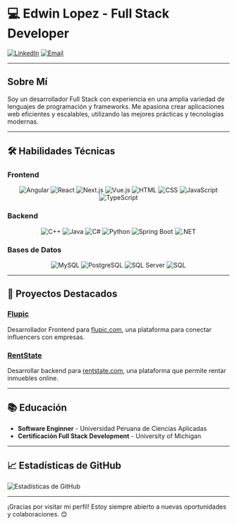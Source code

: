 # 💻 Edwin Lopez - Full Stack Developer

[![LinkedIn](https://img.shields.io/badge/LinkedIn-Edwin%20Lopez-blue)](https://linkedin.com/in/edwin-lopez-25a749271)
[![Email](https://img.shields.io/badge/Email-edwinabdias%40gmail.com-red)](mailto:edwinabdias%40gmail.com)

---

## Sobre Mí

Soy un desarrollador Full Stack con experiencia en una amplia variedad de lenguajes de programación y frameworks. Me apasiona crear aplicaciones web eficientes y escalables, utilizando las mejores prácticas y tecnologías modernas.

---

## 🛠️ Habilidades Técnicas

### Frontend

<p align="center">
  <img src="https://img.icons8.com/color/48/000000/angularjs.png" alt="Angular"/>
  <img src="https://img.icons8.com/color/48/000000/react-native.png" alt="React"/>
  <img src="https://img.icons8.com/color/48/000000/nextjs.png" alt="Next.js"/>
  <img src="https://img.icons8.com/color/48/000000/vue-js.png" alt="Vue.js"/>
  <img src="https://img.icons8.com/color/48/000000/html-5.png" alt="HTML"/>
  <img src="https://img.icons8.com/color/48/000000/css3.png" alt="CSS"/>
  <img src="https://img.icons8.com/color/48/000000/javascript.png" alt="JavaScript"/>
  <img src="https://img.icons8.com/color/48/000000/typescript.png" alt="TypeScript"/>
</p>

### Backend

<p align="center">
  <img src="https://img.icons8.com/color/48/000000/c-plus-plus-logo.png" alt="C++"/>
  <img src="https://img.icons8.com/color/48/000000/java-coffee-cup-logo.png" alt="Java"/>
  <img src="https://img.icons8.com/color/48/000000/c-sharp-logo.png" alt="C#"/>
  <img src="https://img.icons8.com/color/48/000000/python.png" alt="Python"/>
  <img src="https://img.icons8.com/color/48/000000/spring-logo.png" alt="Spring Boot"/>
  <img src="https://img.icons8.com/color/48/000000/dot-net.png" alt=".NET"/>
</p>

### Bases de Datos

<p align="center">
  <img src="https://img.icons8.com/color/48/000000/mysql-logo.png" alt="MySQL"/>
  <img src="https://img.icons8.com/color/48/000000/postgreesql.png" alt="PostgreSQL"/>
  <img src="https://img.icons8.com/color/48/000000/microsoft-sql-server.png" alt="SQL Server"/>
  <img src="https://img.icons8.com/ios-filled/50/000000/sql.png" alt="SQL"/>
</p>

---

## 🌟 Proyectos Destacados

### [Flupic](https://www.flupic.com)
Desarrollador Frontend para [flupic.com](https://www.flupic.com), una plataforma para conectar influencers con empresas.

### [RentState](https://www.rentstate.com)
Desarrollar backend para [rentstate.com](https://www.rentstate.com), una plataforma que permite rentar inmuebles online.

---

## 📚 Educación

- **Software Enginner** - Universidad Peruana de Ciencias Aplicadas
- **Certificación Full Stack Development** - University of Michigan 

---

## 📈 Estadísticas de GitHub

![Estadísticas de GitHub](https://github-readme-stats.vercel.app/api?username=edwinlopezz17&show_icons=true&theme=radical)


---

¡Gracias por visitar mi perfil! Estoy siempre abierto a nuevas oportunidades y colaboraciones. 😊
